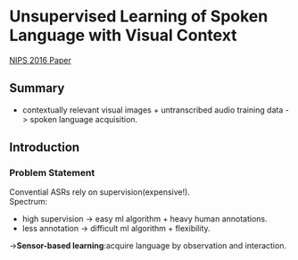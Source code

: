 # Unsupervised Learning of Spoken Language with Visual Context

[NIPS 2016 Paper](https://papers.nips.cc/paper/6186-unsupervised-learning-of-spoken-language-with-visual-context.pdf)

## Summary
* contextually relevant visual images + untranscribed audio training data -> spoken language acquisition.  

## Introduction
### Problem Statement
Convential ASRs rely on supervision(expensive!).  
Spectrum:  
* high supervision -> easy ml algorithm + heavy human annotations.  
* less annotation -> difficult ml algorithm + flexibility.  
  
->**Sensor-based learning**:acquire language by observation and interaction.  
